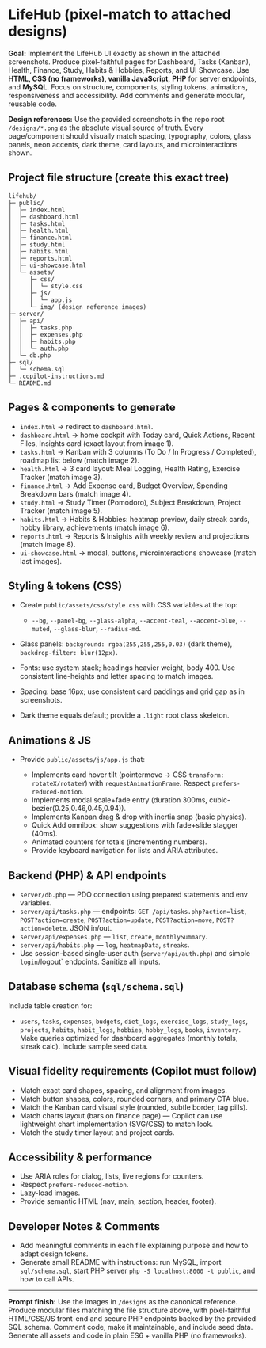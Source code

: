 # LifeHub (pixel-match to attached designs)

**Goal:** Implement the LifeHub UI exactly as shown in the attached screenshots. Produce pixel-faithful pages for Dashboard, Tasks (Kanban), Health, Finance, Study, Habits & Hobbies, Reports, and UI Showcase. Use **HTML, CSS (no frameworks), vanilla JavaScript**, **PHP** for server endpoints, and **MySQL**. Focus on structure, components, styling tokens, animations, responsiveness and accessibility. Add comments and generate modular, reusable code.

**Design references:** Use the provided screenshots in the repo root `/designs/*.png` as the absolute visual source of truth. Every page/component should visually match spacing, typography, colors, glass panels, neon accents, dark theme, card layouts, and microinteractions shown.

## Project file structure (create this exact tree)

```
lifehub/
├─ public/
│  ├─ index.html
│  ├─ dashboard.html
│  ├─ tasks.html
│  ├─ health.html
│  ├─ finance.html
│  ├─ study.html
│  ├─ habits.html
│  ├─ reports.html
│  ├─ ui-showcase.html
│  └─ assets/
│     ├─ css/
│     │  └─ style.css
│     ├─ js/
│     │  └─ app.js
│     └─ img/ (design reference images)
├─ server/
│  ├─ api/
│  │  ├─ tasks.php
│  │  ├─ expenses.php
│  │  ├─ habits.php
│  │  └─ auth.php
│  └─ db.php
├─ sql/
│  └─ schema.sql
├─ .copilot-instructions.md
└─ README.md
```

## Pages & components to generate

* `index.html` → redirect to `dashboard.html`.
* `dashboard.html` → home cockpit with Today card, Quick Actions, Recent Files, Insights card (exact layout from image 1).
* `tasks.html` → Kanban with 3 columns (To Do / In Progress / Completed), roadmap list below (match image 2).
* `health.html` → 3 card layout: Meal Logging, Health Rating, Exercise Tracker (match image 3).
* `finance.html` → Add Expense card, Budget Overview, Spending Breakdown bars (match image 4).
* `study.html` → Study Timer (Pomodoro), Subject Breakdown, Project Tracker (match image 5).
* `habits.html` → Habits & Hobbies: heatmap preview, daily streak cards, hobby library, achievements (match image 6).
* `reports.html` → Reports & Insights with weekly review and projections (match image 8).
* `ui-showcase.html` → modal, buttons, microinteractions showcase (match last images).

## Styling & tokens (CSS)

* Create `public/assets/css/style.css` with CSS variables at the top:

  * `--bg`, `--panel-bg`, `--glass-alpha`, `--accent-teal`, `--accent-blue`, `--muted`, `--glass-blur`, `--radius-md`.
* Glass panels: `background: rgba(255,255,255,0.03)` (dark theme), `backdrop-filter: blur(12px)`.
* Fonts: use system stack; headings heavier weight, body 400. Use consistent line-heights and letter spacing to match images.
* Spacing: base 16px; use consistent card paddings and grid gap as in screenshots.
* Dark theme equals default; provide a `.light` root class skeleton.

## Animations & JS

* Provide `public/assets/js/app.js` that:

  * Implements card hover tilt (pointermove → CSS `transform: rotateX/rotateY`) with `requestAnimationFrame`. Respect `prefers-reduced-motion`.
  * Implements modal scale+fade entry (duration 300ms, cubic-bezier(0.25,0.46,0.45,0.94)).
  * Implements Kanban drag & drop with inertia snap (basic physics).
  * Quick Add omnibox: show suggestions with fade+slide stagger (40ms).
  * Animated counters for totals (incrementing numbers).
  * Provide keyboard navigation for lists and ARIA attributes.

## Backend (PHP) & API endpoints

* `server/db.php` — PDO connection using prepared statements and env variables.
* `server/api/tasks.php` — endpoints: `GET /api/tasks.php?action=list`, `POST?action=create`, `POST?action=update`, `POST?action=move`, `POST?action=delete`. JSON in/out.
* `server/api/expenses.php` — `list`, `create`, `monthlySummary`.
* `server/api/habits.php` — `log`, `heatmapData`, `streaks`.
* Use session-based single-user auth (`server/api/auth.php`) and simple `login`/logout` endpoints. Sanitize all inputs.

## Database schema (`sql/schema.sql`)

Include table creation for:

* `users`, `tasks`, `expenses`, `budgets`, `diet_logs`, `exercise_logs`, `study_logs`, `projects`, `habits`, `habit_logs`, `hobbies`, `hobby_logs`, `books`, `inventory`.
  Make queries optimized for dashboard aggregates (monthly totals, streak calc). Include sample seed data.

## Visual fidelity requirements (Copilot must follow)

* Match exact card shapes, spacing, and alignment from images.
* Match button shapes, colors, rounded corners, and primary CTA blue.
* Match the Kanban card visual style (rounded, subtle border, tag pills).
* Match charts layout (bars on finance page) — Copilot can use lightweight chart implementation (SVG/CSS) to match look.
* Match the study timer layout and project cards.

## Accessibility & performance

* Use ARIA roles for dialog, lists, live regions for counters.
* Respect `prefers-reduced-motion`.
* Lazy-load images.
* Provide semantic HTML (nav, main, section, header, footer).

## Developer Notes & Comments

* Add meaningful comments in each file explaining purpose and how to adapt design tokens.
* Generate small README with instructions: run MySQL, import `sql/schema.sql`, start PHP server `php -S localhost:8000 -t public`, and how to call APIs.

---

**Prompt finish:** Use the images in `/designs` as the canonical reference. Produce modular files matching the file structure above, with pixel-faithful HTML/CSS/JS front-end and secure PHP endpoints backed by the provided SQL schema. Comment code, make it maintainable, and include seed data. Generate all assets and code in plain ES6 + vanilla PHP (no frameworks).
